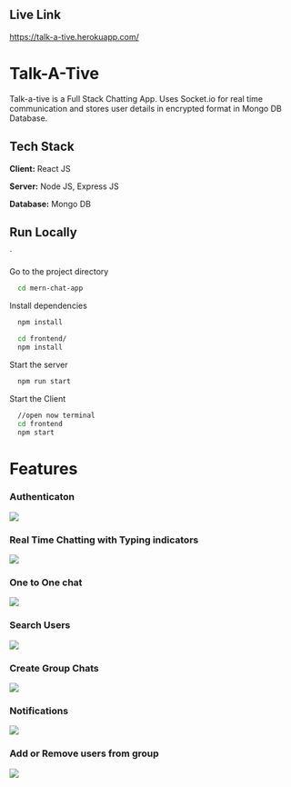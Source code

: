 
  
## Live Link

https://talk-a-tive.herokuapp.com/




# Talk-A-Tive

Talk-a-tive is a Full Stack Chatting App.
Uses Socket.io for real time communication and stores user details in encrypted format in Mongo DB Database.
## Tech Stack

**Client:** React JS

**Server:** Node JS, Express JS

**Database:** Mongo DB

## Run Locally
`

Go to the project directory

```bash
  cd mern-chat-app
```

Install dependencies

```bash
  npm install
```

```bash
  cd frontend/
  npm install
```

Start the server

```bash
  npm run start
```
Start the Client

```bash
  //open now terminal
  cd frontend
  npm start
```

  
# Features


### Authenticaton

![](https://github.com/abhirajk000/chit_chat_app/blob/main/screenshots/signup.PNG)
### Real Time Chatting with Typing indicators
![](https://github.com/abhirajk000/chit_chat_app/blob/main/screenshots/real-time.PNG)
### One to One chat
![](https://github.com/abhirajk000/chit_chat_app/blob/main/screenshots/mainscreen.PNG)
### Search Users
![](https://github.com/abhirajk000/chit_chat_app/blob/main/screenshots/search.PNG)
### Create Group Chats
![](https://github.com/abhirajk000/chit_chat_app/blob/main/screenshots/new%20grp.PNG)
### Notifications 
![](https://github.com/abhirajk000/chit_chat_app/blob/main/screenshots/group%20%2B%20notif.PNG)
### Add or Remove users from group
![](https://github.com/abhirajk000/chit_chat_app/blob/main/screenshots/add%20rem.PNG)


  
